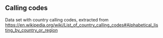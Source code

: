 ## Calling codes

Data set with country calling codes,
extracted from https://en.wikipedia.org/wiki/List_of_country_calling_codes#Alphabetical_listing_by_country_or_region
